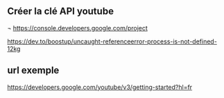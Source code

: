 


## Créer la clé API youtube
¬ https://console.developers.google.com/project

https://dev.to/boostup/uncaught-referenceerror-process-is-not-defined-12kg


## url exemple
https://developers.google.com/youtube/v3/getting-started?hl=fr



